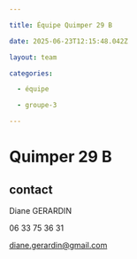 ```yaml
---

title: Équipe Quimper 29 B

date: 2025-06-23T12:15:48.042Z

layout: team

categories:

  - équipe

  - groupe-3

---
```


# Quimper 29 B



## contact 

Diane GERARDIN

06 33 75 36 31

diane.gerardin@gmail.com

